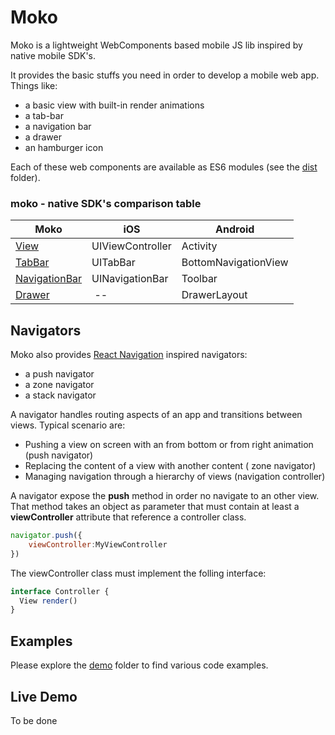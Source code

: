 # Moko
Moko is a lightweight WebComponents based mobile JS lib inspired by native mobile SDK's.

It provides the basic stuffs you need in order to develop a mobile web app. Things like:

* a basic view with built-in render animations 
* a tab-bar
* a navigation bar
* a drawer
* an hamburger icon

Each of these web components are available as ES6 modules (see the [dist](https://github.com/dsolimando/moko/tree/master/dist) folder).

### moko - native SDK's comparison table

| Moko          | iOS              | Android                  |
| ------------- |----------------  | ---                      |
| [View](https://github.com/dsolimando/moko/blob/master/custom-elements/view-controller/view-controller.js)          | UIViewController | Activity                 |
| [TabBar](https://github.com/dsolimando/moko/blob/master/custom-elements/tab-bar/tab-bar.js)        | UITabBar         | BottomNavigationView     |
| [NavigationBar](https://github.com/dsolimando/moko/blob/master/custom-elements/navigation-bar/navigation-bar.js) | UINavigationBar | Toolbar |
| [Drawer](https://github.com/dsolimando/moko/blob/master/custom-elements/drawer/drawer.js) | -- |  DrawerLayout |

## Navigators

Moko also provides [React Navigation](https://reactnavigation.org) inspired navigators:

* a push navigator
* a zone navigator
* a stack navigator

A navigator handles routing aspects of an app and transitions between views. Typical scenario are:

* Pushing a view on screen with an from bottom or from right animation (push navigator)
* Replacing the content of a view with another content ( zone navigator)
* Managing navigation through a hierarchy of views (navigation controller)

A navigator expose the **push** method in order no navigate to an other view. That method takes an object as parameter that must contain at least a **viewController** attribute that reference a controller class.

```Javascript
navigator.push({
    viewController:MyViewController
})
```

The viewController class must implement the folling interface:

```Javascript
interface Controller {
  View render()
}
```

## Examples

Please explore the [demo](https://github.com/dsolimando/moko/tree/master/demo) folder to find various code examples.

## Live Demo

To be done
